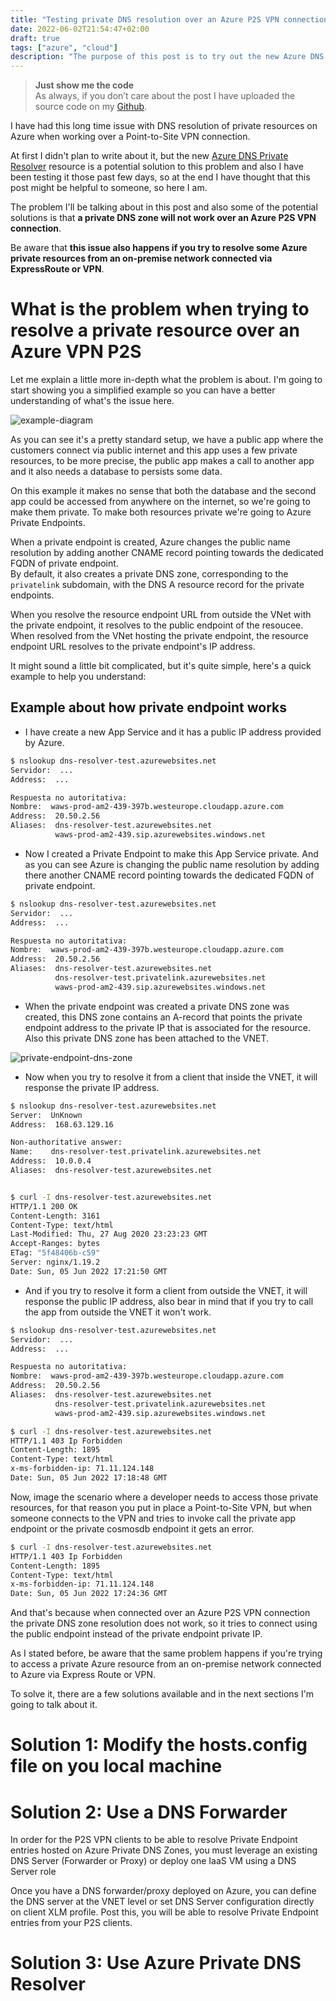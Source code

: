 ```yaml
---
title: "Testing private DNS resolution over an Azure P2S VPN connection using Azure DNS Private Resolver"
date: 2022-06-02T21:54:47+02:00
draft: true
tags: ["azure", "cloud"]
description: "The purpose of this post is to try out the new Azure DNS Private Resolver resource. To test it, we're going to try to resolve the DNS of a few private Azure resources when we're connected to an Azure Point-to-Site VPN connection."
---
```


> **Just show me the code**   
> As always, if you don’t care about the post I have uploaded the source code on my [Github](https://github.com/karlospn/testing-private-dns-resolution-using-azure-dns-private-resolver).

I have had this long time issue with DNS resolution of private resources on Azure when working over a Point-to-Site VPN connection.

At first I didn't plan to write about it, but the new [Azure DNS Private Resolver](https://azure.microsoft.com/en-us/blog/announcing-azure-dns-private-resolver-now-in-preview/) resource is a potential solution to this problem and also I have been testing it those past few days, so at the end I have thought that this post might be helpful to someone, so here I am.

The problem I'll be talking about in this post and also some of the potential solutions is that **a private DNS zone will not work over an Azure P2S VPN connection**.

Be aware that **this issue also happens if you try to resolve some Azure private resources from an on-premise network connected via ExpressRoute or VPN**.

# What is the problem when trying to resolve a private resource over an Azure VPN P2S

Let me explain a little more in-depth what the problem is about. I'm going to start showing you a simplified example so you can have a better understanding of what's the issue here.

![example-diagram](/img/vpn-p2s-problem-diagram.png)

As you can see it's a pretty standard setup, we have a public app where the customers connect via public internet and this app uses a few private resources, to be more precise, the public app makes a call to another app and it also needs a database to persists some data.

On this example it makes no sense that both the database and the second app could be accessed from anywhere on the internet, so we're going to make them private. To make both resources private we're going to Azure Private Endpoints.

When a private endpoint is created, Azure changes the public name resolution by adding another CNAME record pointing towards the dedicated FQDN of private endpoint.    
By default, it also creates a private DNS zone, corresponding to the ``privatelink`` subdomain, with the DNS A resource record for the private endpoints.

When you resolve the resource endpoint URL from outside the VNet with the private endpoint, it resolves to the public endpoint of the resoucee. When resolved from the VNet hosting the private endpoint, the resource endpoint URL resolves to the private endpoint's IP address.

It might sound a little bit complicated, but it's quite simple, here's a quick example to help you understand:

## Example about how private endpoint works 

- I have create a new App Service and it has a public IP address provided by Azure.

```bash
$ nslookup dns-resolver-test.azurewebsites.net
Servidor:  ...
Address:  ...

Respuesta no autoritativa:
Nombre:  waws-prod-am2-439-397b.westeurope.cloudapp.azure.com
Address:  20.50.2.56
Aliases:  dns-resolver-test.azurewebsites.net
          waws-prod-am2-439.sip.azurewebsites.windows.net
```

- Now I created a Private Endpoint to make this App Service private. And as you can see Azure is changing the public name resolution by adding there another CNAME record pointing towards the dedicated FQDN of private endpoint.

```bash
$ nslookup dns-resolver-test.azurewebsites.net
Servidor:  ...
Address:  ...

Respuesta no autoritativa:
Nombre:  waws-prod-am2-439-397b.westeurope.cloudapp.azure.com
Address:  20.50.2.56
Aliases:  dns-resolver-test.azurewebsites.net
          dns-resolver-test.privatelink.azurewebsites.net
          waws-prod-am2-439.sip.azurewebsites.windows.net
```

- When the private endpoint was created a private DNS zone was created, this DNS zone contains an A-record that points the private endpoint address to the private IP that is associated for the resource. Also this private DNS zone has been attached to the VNET.

![private-endpoint-dns-zone](/img/private-endpoint-dns-zone.png)

- Now when you try to resolve it from a client that inside the VNET, it will response the private IP address.

```bash
$ nslookup dns-resolver-test.azurewebsites.net
Server:  UnKnown
Address:  168.63.129.16

Non-authoritative answer:
Name:    dns-resolver-test.privatelink.azurewebsites.net
Address:  10.0.0.4
Aliases:  dns-resolver-test.azurewebsites.net


$ curl -I dns-resolver-test.azurewebsites.net
HTTP/1.1 200 OK
Content-Length: 3161
Content-Type: text/html
Last-Modified: Thu, 27 Aug 2020 23:23:23 GMT
Accept-Ranges: bytes
ETag: "5f48406b-c59"
Server: nginx/1.19.2
Date: Sun, 05 Jun 2022 17:21:50 GMT
```

- And if you try to resolve it form a client from outside the VNET, it will response the public IP address, also bear in mind that if you try to call the app from outside the VNET it won't work.

```bash
$ nslookup dns-resolver-test.azurewebsites.net
Servidor:  ...
Address:  ...

Respuesta no autoritativa:
Nombre:  waws-prod-am2-439-397b.westeurope.cloudapp.azure.com
Address:  20.50.2.56
Aliases:  dns-resolver-test.azurewebsites.net
          dns-resolver-test.privatelink.azurewebsites.net
          waws-prod-am2-439.sip.azurewebsites.windows.net

$ curl -I dns-resolver-test.azurewebsites.net
HTTP/1.1 403 Ip Forbidden
Content-Length: 1895
Content-Type: text/html
x-ms-forbidden-ip: 71.11.124.148
Date: Sun, 05 Jun 2022 17:18:48 GMT
```


Now, image the scenario where a developer needs to access those private resources, for that reason you put in place a Point-to-Site VPN, but when someone connects to the VPN and tries to invoke call the private app endpoint or the private cosmosdb endpoint it gets an error.

```bash
$ curl -I dns-resolver-test.azurewebsites.net
HTTP/1.1 403 Ip Forbidden
Content-Length: 1895
Content-Type: text/html
x-ms-forbidden-ip: 71.11.124.148
Date: Sun, 05 Jun 2022 17:24:36 GMT
```

And that's because when connected over an Azure P2S VPN connection the private DNS zone resolution does not work, so it tries to connect using the public endpoint instead of the private endpoint private IP.

As I stated before, be aware that the same problem happens if you're trying to access a private Azure resource from an on-premise network connected to Azure via Express Route or VPN.

To solve it, there are a few solutions available and in the next sections I'm going to talk about it.

# Solution 1: Modify the hosts.config file on you local machine

# Solution 2: Use a DNS Forwarder

In order for the P2S VPN clients to be able to resolve Private Endpoint entries hosted on Azure Private DNS Zones, you must leverage an existing DNS Server (Forwarder or Proxy) or deploy one IaaS VM using a DNS Server role

Once you have a DNS forwarder/proxy deployed on Azure, you can define the DNS server at the VNET level or set DNS Server configuration directly on client XLM profile. Post this, you will be able to resolve Private Endpoint entries from your P2S clients.

# Solution 3: Use Azure Private DNS Resolver
